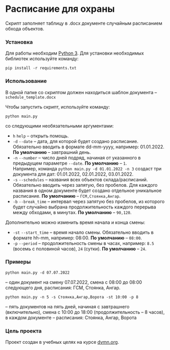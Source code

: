 # Расписание для охраны
Скрипт заполняет таблицу в .docx документе случайным расписанием обхода объектов.

### Установка
Для работы необходим [Python 3](https://www.python.org/). Для установки необходимых библиотек используйте команду:
```
pip install -r requirements.txt
```
### Использование
В одной папке со скриптом должен находиться шаблон документа – `schedule_template.docx`  

Чтобы запустить скрипт, используйте команду:
```
python main.py
```
со следующими необязательными аргументами:
- `h` `help` – открыть помощь.
- `-d` `--date` – дата, для которой будет создано расписание. Обязательно вводить в формате dd-mm-yyyy, например: 01.01.2022. **По умолчанию** – завтрашний день.
- `-n` `--number` – число дней подряд, начиная от указанного в предыдущем параметре `--date`. **По умолчанию** – `1`.  
Например, команда `python main.py -d 01.01.2022 -n 3` создаст три документа для дат: 01.01.2022, 02.01.2022, 03.01.2022. 
- `-s` `--schedules` – названия всех объектов склада/расписаний. Обязательно вводить через запятую, без пробелов. Для каждого названия в одном документе будет создано отдельное уникальное расписание. **По умолчанию** – `ГСМ,Стоянка,Ангар`.
- `-b` `--break_time` – интервал через запятую без пробелов, из которого будет случайно выбрана продолжительность каждого перерыва между обходами, в минутах. **По умолчанию** – `90,120`.

Дополнительно можно изменить время начала и конца смены:
- `-st` `--start_time` – время начало смены. Обязательно вводить в формате hh-mm, например: 08:00. **По умолчанию** – `08:00`.
- `-p` `--period` – продолжительность смены в часах, например: `8.5` (восемь с половиной часов), `24` (сутки). **По умолчанию** – `24`.
### Примеры
```
python main.py -d 07.07.2022
```
– один документ на смену 07.07.2022, смена с 08:00 до 08:00 следующего дня, расписания: ГСМ, Стоянка, Ангар.
```
python main.py -n 5 -s Стоянка,Ангар,Ворота -st 10:00 -p 8
```
– пять документов на пять дней, начиная с завтрашнего (включительно), смена с 10:00 до 18:00 (продолжительность – 8 часов), в каждом документе – расписания: Стоянка, Ангар, Ворота
### Цель проекта
Проект создан в учебных целях на курсе [dvmn.org](https://dvmn.org/).